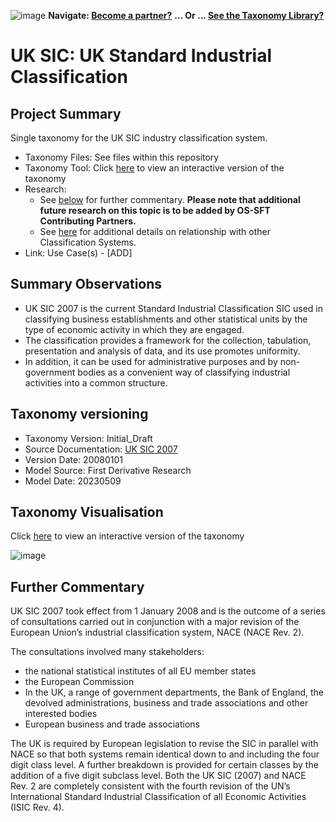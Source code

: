 ![image](https://user-images.githubusercontent.com/112073913/188821900-0c411acf-fbdd-4163-adc9-3ba4e2be78df.png)
**Navigate: [Become a partner?](https://github.com/OS-SFT/06-COLLABORATORS-PARTNERS)**
**... Or ... [See the Taxonomy Library?](https://github.com/orgs/OS-SFT/projects/2)**

# UK SIC: UK Standard Industrial Classification

## Project Summary

Single taxonomy for the UK SIC industry classification system.
- Taxonomy Files: See files within this repository
- Taxonomy Tool: Click [here](https://os-sft.solidatus.com/viewer/share/znN0COxTbnhQxgxmhhKwAIiKW7cTrYhj) to view an interactive version of the taxonomy
- Research: 
  - See [below](https://github.com/OS-SFT/Taxonomy-Mappings-Library/tree/main/Industry%20Classification%20Taxonomies/UK%20SIC#further-commentary) for further commentary. **Please note that additional future research on this topic is to be added by OS-SFT Contributing Partners.**
  - See [here](https://github.com/OS-SFT/Taxonomy-Mappings-Library/tree/main/Industry%20Classification%20Taxonomies/NACE) for additional details on relationship with other Classification Systems.
- Link: Use Case(s) - [ADD]

## Summary Observations

- UK SIC 2007 is the current Standard Industrial Classification SIC used in classifying business establishments and other statistical units by the type of economic activity in which they are engaged.
- The classification provides a framework for the collection, tabulation, presentation and analysis of data, and its use promotes uniformity.
- In addition, it can be used for administrative purposes and by non-government bodies as a convenient way of classifying industrial activities into a common structure.

## Taxonomy versioning
- Taxonomy Version: Initial_Draft
- Source Documentation: [UK SIC 2007](https://www.ons.gov.uk/methodology/classificationsandstandards/ukstandardindustrialclassificationofeconomicactivities/uksic2007)
- Version Date: 20080101
- Model Source: First Derivative Research
- Model Date: 20230509

## Taxonomy Visualisation

Click [here]([https://os-sft.solidatus.com/viewer/share/cbttP3KELRrD0NKhhsuEUyGRbTwqnBbW](https://os-sft.solidatus.com/viewer/share/znN0COxTbnhQxgxmhhKwAIiKW7cTrYhj)) to view an interactive version of the taxonomy

![image](https://github.com/OS-SFT/Taxonomy-Mappings-Library/assets/112079442/56ec901e-ae48-485a-828f-ce3f752ebed5)

## Further Commentary

UK SIC 2007 took effect from 1 January 2008 and is the outcome of a series of consultations carried out in conjunction with a major revision of the European Union’s industrial classification system, NACE (NACE Rev. 2).

The consultations involved many stakeholders:
- the national statistical institutes of all EU member states
- the European Commission
- In the UK, a range of government departments, the Bank of England, the devolved administrations, business and trade associations and other interested bodies
- European business and trade associations

The UK is required by European legislation to revise the SIC in parallel with NACE so that both systems remain identical down to and including the four digit class level. A further breakdown is provided for certain classes by the addition of a five digit subclass level. Both the UK SIC (2007) and NACE Rev. 2 are completely consistent with the fourth revision of the UN’s International Standard Industrial Classification of all Economic Activities (ISIC Rev. 4).

